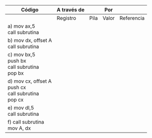 | Código                       | A través de |                | Por         |            |
|------------------------------|-------------|----------------|-------------|------------|
|                              | Registro    | Pila           | Valor       | Referencia |
| a) mov ax,5 <br> call subrutina |             |                |             |            |
| b) mov dx, offset A <br> call subrutina |             |                |             |            |
| c) mov bx,5 <br> push bx <br> call subrutina <br> pop bx |             |                |             |            |
| d) mov cx, offset A <br> push cx <br> call subrutina <br> pop cx |             |                |             |            |
| e) mov dl,5 <br> call subrutina |             |                |             |            |
| f) call subrutina <br> mov A, dx |             |                |             |            |
